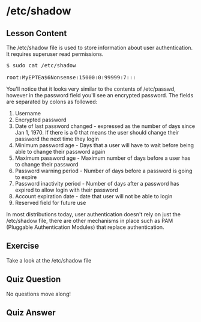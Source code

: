 # /etc/shadow

## Lesson Content

The /etc/shadow file is used to store information about user authentication. It requires superuser read permissions.

<pre>$ sudo cat /etc/shadow

root:MyEPTEa$6Nonsense:15000:0:99999:7:::
</pre>

You'll notice that it looks very similar to the contents of /etc/passwd, however in the password field you'll see an encrypted password. The fields are separated by colons as followed:

<ol>
<li>Username</li>
<li>Encrypted password</li>
<li>Date of last password changed - expressed as the number of days since Jan 1, 1970. If there is a 0 that means the user should change their password the next time they login</li>
<li>Minimum password age - Days that a user will have to wait before being able to change their password again</li>
<li>Maximum password age - Maximum number of days before a user has to change their password</li>
<li>Password warning period - Number of days before a password is going to expire</li>
<li>Password inactivity period - Number of days after a password has expired to allow login with their password</li>
<li>Account expiration date - date that user will not be able to login</li>
<li>Reserved field for future use</li>
</ol>

In most distributions today, user authentication doesn't rely on just the /etc/shadow file, there are other mechanisms in place such as PAM (Pluggable Authentication Modules) that replace authentication.

## Exercise

Take a look at the /etc/shadow file

## Quiz Question

No questions move along!

## Quiz Answer

